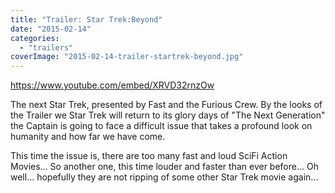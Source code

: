 ```yaml
---
title: "Trailer: Star Trek:Beyond"
date: "2015-02-14"
categories: 
  - "trailers"
coverImage: "2015-02-14-trailer-startrek-beyond.jpg"
---
```


https://www.youtube.com/embed/XRVD32rnzOw

The next Star Trek, presented by Fast and the Furious Crew. By the looks of the Trailer we Star Trek will return to its glory days of "The Next Generation" the Captain is going to face a difficult issue that takes a profound look on humanity and how far we have come.

This time the issue is, there are too many fast and loud SciFi Action Movies... So another one, this time louder and faster than ever before... Oh well... hopefully they are not ripping of some other Star Trek movie again...
